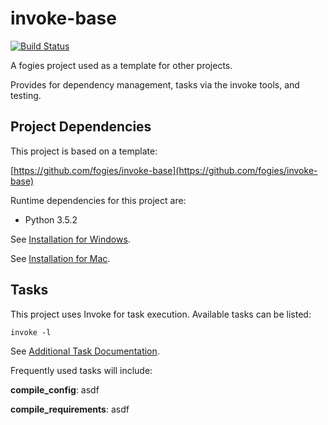 # invoke-base

[![Build Status](https://travis-ci.org/fogies/invoke-base.svg?branch=master)](https://travis-ci.org/fogies/invoke-base)

A fogies project used as a template for other projects.

Provides for dependency management, tasks via the invoke tools, and testing.

## Project Dependencies

This project is based on a template:

[https://github.com/fogies/invoke-base](https://github.com/fogies/invoke-base)

Runtime dependencies for this project are:
- Python 3.5.2

See [Installation for Windows](https://github.com/fogies/invoke-base/blob/master/readme/install_windows.md).

See [Installation for Mac](https://github.com/fogies/invoke-base/blob/master/readme/install_mac.md).

## Tasks

This project uses Invoke for task execution. Available tasks can be listed:

`invoke -l`

See [Additional Task Documentation](https://github.com/fogies/invoke-base/blob/master/readme/invoke.md).

Frequently used tasks will include:

**compile_config**: asdf 

**compile_requirements**: asdf 

